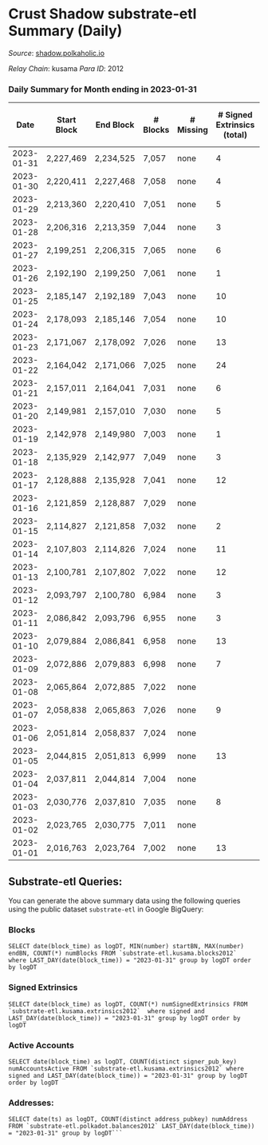 # Crust Shadow substrate-etl Summary (Daily)

_Source_: [shadow.polkaholic.io](https://shadow.polkaholic.io)

*Relay Chain*: kusama
*Para ID*: 2012



### Daily Summary for Month ending in 2023-01-31


| Date | Start Block | End Block | # Blocks | # Missing | # Signed Extrinsics (total) | # Active Accounts | # Addresses with Balances | # Events | # Transfers | # XCM Transfers In | # XCM Transfers Out |
| ---- | ----------- | --------- | -------- | --------- | --------------------------- | ----------------- | ------------------------- | -------- | ----------- | ------------------ | ------------------- |
| 2023-01-31 | 2,227,469 | 2,234,525 | 7,057 | none  | 4 | 4 | 1,728 | 14,148 | 4 ($220.96) | 1 ($71.64) | 1 ($74.84) |
| 2023-01-30 | 2,220,411 | 2,227,468 | 7,058 | none  | 4 | 1 | 1,728 | 14,142 | 4 ($772.86) |   |   |
| 2023-01-29 | 2,213,360 | 2,220,410 | 7,051 | none  | 5 | 4 | 1,728 | 14,147 | 5 ($539.23) | 2 ($46.80) |   |
| 2023-01-28 | 2,206,316 | 2,213,359 | 7,044 | none  | 3 | 2 | 1,728 | 14,118 | 3 ($316.80) | 2 ($118.74) | 1 ($43.36) |
| 2023-01-27 | 2,199,251 | 2,206,315 | 7,065 | none  | 6 | 5 | 1,727 | 14,177 | 5 ($52.96) |   | 2 ($0.032) |
| 2023-01-26 | 2,192,190 | 2,199,250 | 7,061 | none  | 1 | 1 | 1,726 | 14,130 | 1 ($6.07) |   |   |
| 2023-01-25 | 2,185,147 | 2,192,189 | 7,043 | none  | 10 | 4 | 1,726 | 14,157 | 9 ($382.83) |   |   |
| 2023-01-24 | 2,178,093 | 2,185,146 | 7,054 | none  | 10 | 6 | 1,724 | 14,181 | 5 ($124.54) | 1 ($184.60) | 2 ($35.41) |
| 2023-01-23 | 2,171,067 | 2,178,092 | 7,026 | none  | 13 | 2 | 1,723 | 14,142 | 12 ($694.23) |   | 5 ($347.70) |
| 2023-01-22 | 2,164,042 | 2,171,066 | 7,025 | none  | 24 | 5 | 1,723 | 14,222 | 24 ($2,581.90) |   | 12 ($1,329.63) |
| 2023-01-21 | 2,157,011 | 2,164,041 | 7,031 | none  | 6 | 4 | 1,722 | 14,119 | 6 ($311.19) | 3  |   |
| 2023-01-20 | 2,149,981 | 2,157,010 | 7,030 | none  | 5 | 3 | 1,722 | 14,112 | 5 ($236.94) | 4 ($117.79) |   |
| 2023-01-19 | 2,142,978 | 2,149,980 | 7,003 | none  | 1 | 1 | 1,721 | 14,016 | 1 ($112.05) |   | 1 ($111.96) |
| 2023-01-18 | 2,135,929 | 2,142,977 | 7,049 | none  | 3 | 2 | 1,721 | 14,121 | 2 ($0.43) |   |   |
| 2023-01-17 | 2,128,888 | 2,135,928 | 7,041 | none  | 12 | 4 | 1,721 | 14,590 | 220 ($764.11) | 2 ($138.99) | 5 ($274.04) |
| 2023-01-16 | 2,121,859 | 2,128,887 | 7,029 | none  |  |  | 1,721 | 14,060 |   |   |   |
| 2023-01-15 | 2,114,827 | 2,121,858 | 7,032 | none  | 2 | 2 | 1,721 | 14,085 | 2 ($110.48) |   | 1 ($56.88) |
| 2023-01-14 | 2,107,803 | 2,114,826 | 7,024 | none  | 11 | 3 | 1,721 | 14,130 | 10 ($568.77) | 1 ($56.72) | 4 ($225.89) |
| 2023-01-13 | 2,100,781 | 2,107,802 | 7,022 | none  | 12 | 2 | 1,721 | 14,135 | 12 ($679.35) | 1 ($398.45) | 6 ($339.60) |
| 2023-01-12 | 2,093,797 | 2,100,780 | 6,984 | none  | 3 | 3 | 1,720 | 13,999 | 3 ($112.62) | 2 ($3.41) | 1 ($99.24) |
| 2023-01-11 | 2,086,842 | 2,093,796 | 6,955 | none  | 3 | 2 | 1,720 | 13,934 | 3 ($128.60) |   | 1 ($55.59) |
| 2023-01-10 | 2,079,884 | 2,086,841 | 6,958 | none  | 13 | 3 | 1,719 | 14,016 | 12 ($654.02) | 2 ($0.19) | 7 ($326.68) |
| 2023-01-09 | 2,072,886 | 2,079,883 | 6,998 | none  | 7 | 3 | 1,719 | 14,059 | 7 ($291.43) | 2 ($60.00) | 4 ($189.81) |
| 2023-01-08 | 2,065,864 | 2,072,885 | 7,022 | none  |  |  | 1,717 | 14,046 |   |   |   |
| 2023-01-07 | 2,058,838 | 2,065,863 | 7,026 | none  | 9 | 4 | 1,717 | 14,117 | 7 ($335.90) | 1 ($74.38) | 3 ($167.93) |
| 2023-01-06 | 2,051,814 | 2,058,837 | 7,024 | none  |  |  | 1,716 | 14,053 |   | 1 ($86.68) |   |
| 2023-01-05 | 2,044,815 | 2,051,813 | 6,999 | none  | 13 | 3 | 1,716 | 14,113 | 12 ($707.45) | 6 ($353.72) |   |
| 2023-01-04 | 2,037,811 | 2,044,814 | 7,004 | none  |  |  | 1,716 | 14,010 |   |   |   |
| 2023-01-03 | 2,030,776 | 2,037,810 | 7,035 | none  | 8 | 3 | 1,716 | 14,132 | 8 ($214.70) | 1 ($0.26) | 3 ($106.98) |
| 2023-01-02 | 2,023,765 | 2,030,775 | 7,011 | none  |  |  | 1,716 | 14,025 |   |   |   |
| 2023-01-01 | 2,016,763 | 2,023,764 | 7,002 | none  | 13 | 3 | 1,716 | 14,120 | 13 ($641.34) | 6 ($317.00) |   |

## Substrate-etl Queries:
You can generate the above summary data using the following queries using the public dataset `substrate-etl` in Google BigQuery:


### Blocks
```
SELECT date(block_time) as logDT, MIN(number) startBN, MAX(number) endBN, COUNT(*) numBlocks FROM `substrate-etl.kusama.blocks2012`  where LAST_DAY(date(block_time)) = "2023-01-31" group by logDT order by logDT
```


### Signed Extrinsics
```
SELECT date(block_time) as logDT, COUNT(*) numSignedExtrinsics FROM `substrate-etl.kusama.extrinsics2012`  where signed and LAST_DAY(date(block_time)) = "2023-01-31" group by logDT order by logDT
```


### Active Accounts
```
SELECT date(block_time) as logDT, COUNT(distinct signer_pub_key) numAccountsActive FROM `substrate-etl.kusama.extrinsics2012` where signed and LAST_DAY(date(block_time)) = "2023-01-31" group by logDT order by logDT
```


### Addresses:
```
SELECT date(ts) as logDT, COUNT(distinct address_pubkey) numAddress FROM `substrate-etl.polkadot.balances2012` LAST_DAY(date(block_time)) = "2023-01-31" group by logDT```

